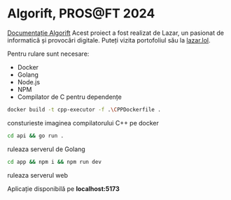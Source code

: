 # Algorift, PROS@FT 2024
[Documentație Algorift](https://github.com/lazarcloud/provocari-digitale/blob/main/design/docs.pdf)
Acest proiect a fost realizat de Lazar, un pasionat de informatică și provocări digitale. Puteți vizita portofoliul său la [lazar.lol](https://lazar.lol/).

Pentru rulare sunt necesare:

* Docker
* Golang
* Node.js
* NPM
* Compilator de C pentru dependențe

```sh
docker build -t cpp-executor -f .\CPPDockerfile .
```
consturieste imaginea compilatorului C++ pe docker
```sh
cd api && go run .
```
ruleaza serverul de Golang
```sh
cd app && npm i && npm run dev
```
ruleaza serverul web

Aplicație disponibilă pe **localhost:5173**



